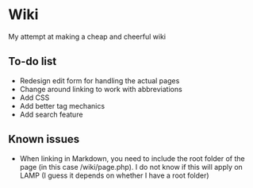 # Wiki
My attempt at making a cheap and cheerful wiki

## To-do list
- Redesign edit form for handling the actual pages
- Change around linking to work with abbreviations
- Add CSS
- Add better tag mechanics
- Add search feature

## Known issues
- When linking in Markdown, you need to include the root folder of the page (in this case /wiki/page.php). I do not know if this will apply on LAMP (I guess it depends on whether I have a root folder)